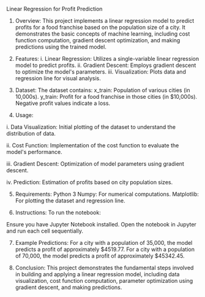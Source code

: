 Linear Regression for Profit Prediction

1. Overview: This project implements a linear regression model to predict profits for a food franchise based on the population size of a city. It demonstrates the basic concepts of machine learning, including cost function computation, gradient descent optimization, and making predictions using the trained model.

2. Features:
i. Linear Regression: Utilizes a single-variable linear regression model to predict profits.
ii. Gradient Descent: Employs gradient descent to optimize the model's parameters.
iii. Visualization: Plots data and regression line for visual analysis.

3. Dataset:
The dataset contains:
x_train: Population of various cities (in 10,000s).
y_train: Profit for a food franchise in those cities (in $10,000s).
Negative profit values indicate a loss.

4. Usage:

i. Data Visualization: Initial plotting of the dataset to understand the distribution of data.

ii. Cost Function: Implementation of the cost function to evaluate the model's performance.

iii. Gradient Descent: Optimization of model parameters using gradient descent.

iv. Prediction: Estimation of profits based on city population sizes.

5. Requirements:
Python 3
Numpy: For numerical computations.
Matplotlib: For plotting the dataset and regression line.

6. Instructions:
To run the notebook:

Ensure you have Jupyter Notebook installed.
Open the notebook in Jupyter and run each cell sequentially.

7. Example Predictions:
For a city with a population of 35,000, the model predicts a profit of approximately $4519.77.
For a city with a population of 70,000, the model predicts a profit of approximately $45342.45.

8. Conclusion:
This project demonstrates the fundamental steps involved in building and applying a linear regression model, including data visualization, cost function computation, parameter optimization using gradient descent, and making predictions.
